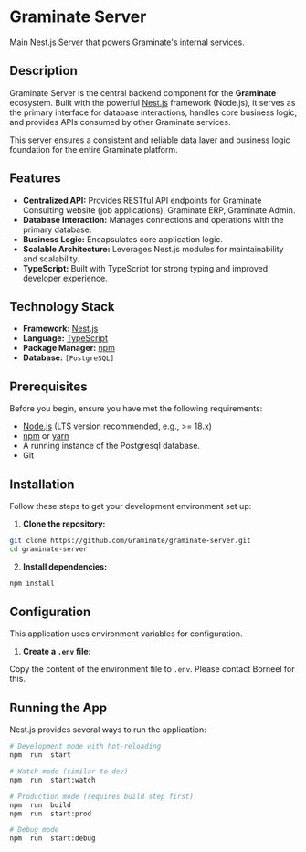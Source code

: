 # Graminate Server

Main Nest.js Server that powers Graminate's internal services.

## Description

Graminate Server is the central backend component for the **Graminate** ecosystem. Built with the powerful [Nest.js](https://nestjs.com/) framework (Node.js), it serves as the primary interface for database interactions, handles core business logic, and provides APIs consumed by other Graminate services.

This server ensures a consistent and reliable data layer and business logic foundation for the entire Graminate platform.

## Features

- **Centralized API:** Provides RESTful API endpoints for Graminate Consulting website (job applications), Graminate ERP, Graminate Admin.
- **Database Interaction:** Manages connections and operations with the primary database.
- **Business Logic:** Encapsulates core application logic.
- **Scalable Architecture:** Leverages Nest.js modules for maintainability and scalability.
- **TypeScript:** Built with TypeScript for strong typing and improved developer experience.

## Technology Stack

- **Framework:** [Nest.js](https://nestjs.com/)
- **Language:** [TypeScript](https://www.typescriptlang.org/)
- **Package Manager:** [npm](https://www.npmjs.com/)
- **Database:** `[PostgreSQL]`

## Prerequisites

Before you begin, ensure you have met the following requirements:

- [Node.js](https://nodejs.org/) (LTS version recommended, e.g., >= 18.x)
- [npm](https://www.npmjs.com/) or [yarn](https://yarnpkg.com/)
- A running instance of the Postgresql database.
- Git

## Installation

Follow these steps to get your development environment set up:

1.  **Clone the repository:**

```bash
git clone https://github.com/Graminate/graminate-server.git
cd graminate-server
```

2.  **Install dependencies:**

```bash
npm install
```

## Configuration

This application uses environment variables for configuration.

1.  **Create a `.env` file:**

Copy the content of the environment file to `.env`. Please contact Borneel for this.

## Running the App

Nest.js provides several ways to run the application:

```bash
# Development mode with hot-reloading
npm  run  start

# Watch mode (similar to dev)
npm  run  start:watch

# Production mode (requires build step first)
npm  run  build
npm  run  start:prod

# Debug mode
npm  run  start:debug
```
